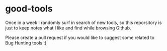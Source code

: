 # good-tools

Once in a week I randomly surf in search of new tools, so this reporsitory is just to keep notes what I like and find while browsing Github. 

Please create a pull request if you would like to suggest some related to Bug Hunting tools :)
